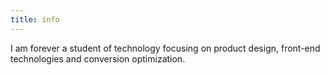 ```yaml
---
title: info
---
```


I am forever a student of technology focusing on product design, front-end technologies and conversion optimization. 